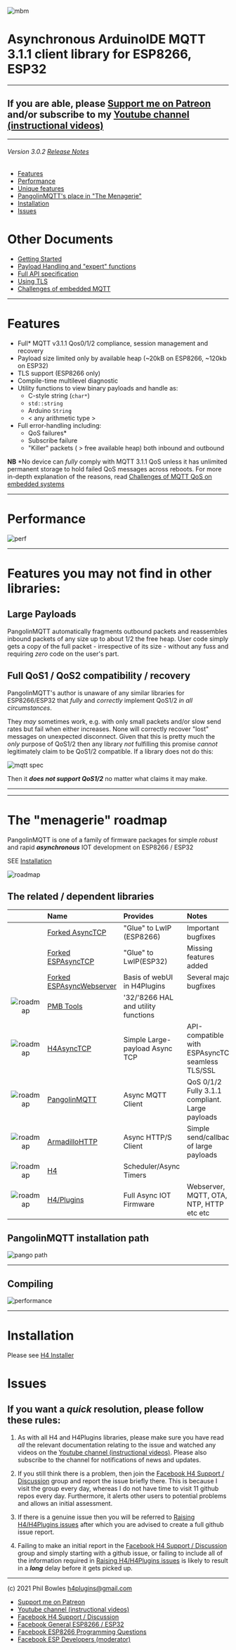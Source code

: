 ![mbm](assets/pangoplain.jpg)

# Asynchronous ArduinoIDE MQTT 3.1.1 client library for ESP8266, ESP32

---

## If you are able, please [Support me on Patreon](https://patreon.com/esparto) and/or subscribe to my [Youtube channel (instructional videos)](https://www.youtube.com/channel/UCYi-Ko76_3p9hBUtleZRY6g)

---

###### Version 3.0.2 [Release Notes](docs/rn300.md)

* [Features](#features)
* [Performance](#performance)
* [Unique features](#features-you-may-not-find-in-other-libraries)
* [PangolinMQTT's place in "The Menagerie"](#the-menagerie-roadmap)
* [Installation](#installation)
* [Issues](#issues)


# Other Documents
* [Getting Started](101.md)
* [Payload Handling and "expert" functions](pl.md)
* [Full API specification](docs/api.md)
* [Using TLS](docs/tls.md)
* [Challenges of embedded MQTT](docs/qos.md)
  
---

# Features

 * Full* MQTT v3.1.1 Qos0/1/2 compliance, session management and recovery
 * Payload size limited only by available heap (~20kB on ESP8266, ~120kb on ESP32)
 * TLS support (ESP8266 only)
 * Compile-time multilevel diagnostic
 * Utility functions to view binary payloads and handle as:
   * C-style string (`char*`)
   * `std::string`
   * Arduino `String`
   * < any arithmetic type >
 * Full error-handling including:
   * QoS failures*
   * Subscribe failure
   * "Killer" packets ( > free available heap) both inbound and outbound

**NB** *No device can *fully* comply with MQTT 3.1.1 QoS unless it has unlimited permanent storage to hold failed QoS messages across reboots. For more in-depth explanation of the reasons, read [Challenges of MQTT QoS on embedded systems](docs/qos.md) 

---

# Performance

![perf](assets/performance.jpg)

---

# Features you may not find in other libraries:

## Large Payloads

PangolinMQTT automatically fragments outbound packets and reassembles inbound packets of any size up to about 1/2 the free heap. User code simply gets a copy of the full packet - irrespective of its size - without any fuss and requiring *zero* code on the user's part.

## Full QoS1 / QoS2 compatibility / recovery

PangolinMQTT's author is unaware of any similar libraries for ESP8266/ESP32 that *fully* and *correctly* implement QoS1/2 *in all circumstances*.

They *may* sometimes work, e.g. with only small packets and/or slow send rates but fail when either increases. None will correctly recover "lost" messages on unexpected disconnect. Given that this is pretty much the *only* purpose of QoS1/2 then any library *not* fulfilling this promise *cannot* legitimately claim to be QoS1/2 compatible. If a library does not do this:

![mqtt spec](assets/pv2mqtt.jpg)

Then it ***does not support QoS1/2*** no matter what claims it may make.

---
---

# The "menagerie" roadmap

PangolinMQTT is one of a family of firmware packages for simple *robust* and rapid ***asynchronous*** IOT development on ESP8266 / ESP32

SEE [Installation](#installation)

![roadmap](assets/common/menagerieroadmap.jpg)

## The related / dependent libraries

|| Name | Provides | Notes |
| :---: | :----------  | :--- | :--- |
||[Forked AsyncTCP](https://github.com/philbowles/AsyncTCP-master)|"Glue" to LwIP (ESP8266)| Important bugfixes |
||[Forked ESPAsyncTCP](https://github.com/philbowles/ESPAsyncTCP-master)|"Glue" to LwIP(ESP32)| Missing features added |
||[Forked ESPAsyncWebserver](https://github.com/philbowles/ESPAsyncWebServer)| Basis of webUI in H4Plugins| Several major bugfixes |
|![roadmap](assets/common/tools_icon.jpg)|[PMB Tools](https://github.com/philbowles/pmbtools)|'32/'8266 HAL and utility functions| |
|![roadmap](assets/common/H4Async_icon.jpg)|[H4AsyncTCP](https://github.com/philbowles/H4AsyncTCP)|Simple Large-payload Async TCP| API-compatible with ESPAsyncTCP, seamless TLS/SSL |
|![roadmap](assets/common/pangolin_icon.jpg)|[PangolinMQTT](https://github.com/philbowles/PangolinMQTT)|Async MQTT Client|QoS 0/1/2 Fully 3.1.1 compliant. Large payloads |
|![roadmap](assets/common/armadillo_icon.jpg)|[ArmadilloHTTP](https://github.com/philbowles/ArmadilloHTTP)|Async HTTP/S Client| Simple send/callback of large payloads |
|![roadmap](assets/common/h4_icon.jpg)|[H4](https://github.com/philbowles/H4)|Scheduler/Async Timers| |
|![roadmap](assets/common/h4p_icon.jpg)|[H4/Plugins](https://github.com/philbowles/h4plugins)|Full Async IOT Firmware| Webserver, MQTT, OTA, NTP, HTTP etc etc |

## PangolinMQTT installation path

![pango path](assets/roadmapPangolin.jpg)

---
## Compiling

![performance](assets/lwip.jpg)

---

# Installation

Please see [H4 Installer](https://github.com/philbowles/h4installer)
# Issues

## If you want a *quick* resolution, please follow these rules:

1. As with all H4 and H4Plugins libraries, please make sure you have read *all* the relevant documentation relating to the issue and watched any videos on the [Youtube channel (instructional videos)](https://www.youtube.com/channel/UCYi-Ko76_3p9hBUtleZRY6g). Please also subscribe to the channel for notifications of news and updates.

2. If you still think there is a problem, then join the [Facebook H4  Support / Discussion](https://www.facebook.com/groups/444344099599131/) group and report the issue briefly there. This is because I visit the group every day, whereas I do not have time to visit 11 github repos every day. Furthermore, it alerts other users to potential problems and allows an initial assessment. 

3. If there is a genuine issue then you will be referred to [Raising H4/H4Plugins issues](https://github.com/philbowles/h4plugins/blob/master/docs/issues.md) after which you are advised to create a full github issue report.

4. Failing to make an initial report in the [Facebook H4  Support / Discussion](https://www.facebook.com/groups/444344099599131/) group and simply starting with a github issue, or failing to include all of the information required in [Raising H4/H4Plugins issues](https://github.com/philbowles/h4plugins/blob/master/docs/issues.md) is likely to result in a ***long*** delay before it gets picked up.

---

(c) 2021 Phil Bowles h4plugins@gmail.com

* [Support me on Patreon](https://patreon.com/esparto)
* [Youtube channel (instructional videos)](https://www.youtube.com/channel/UCYi-Ko76_3p9hBUtleZRY6g)
* [Facebook H4  Support / Discussion](https://www.facebook.com/groups/444344099599131/)
* [Facebook General ESP8266 / ESP32](https://www.facebook.com/groups/2125820374390340/)
* [Facebook ESP8266 Programming Questions](https://www.facebook.com/groups/esp8266questions/)
* [Facebook ESP Developers (moderator)](https://www.facebook.com/groups/ESP8266/)